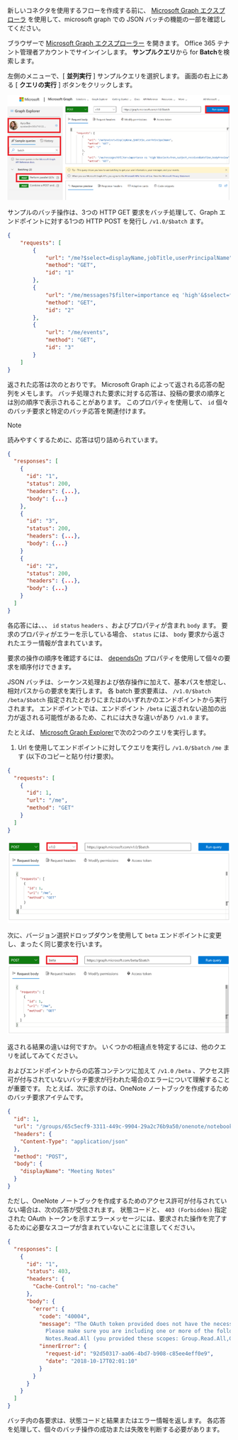 <!-- markdownlint-disable MD002 MD041 -->

新しいコネクタを使用するフローを作成する前に、 [Microsoft Graph エクスプローラ](https://developer.microsoft.com/graph/graph-explorer) を使用して、microsoft graph での JSON バッチの機能の一部を確認してください。

ブラウザーで [Microsoft Graph エクスプローラー](https://developer.microsoft.com/graph/graph-explorer) を開きます。 Office 365 テナント管理者アカウントでサインインします。 **サンプルクエリ**から for **Batch**を検索します。

左側のメニューで、[ **並列実行** ] サンプルクエリを選択します。 画面の右上にある [ **クエリの実行** ] ボタンをクリックします。

![Graph Explorer の [クエリのサンプル] タブのスクリーンショット](./images/sample-queries.png)

サンプルのバッチ操作は、3つの HTTP GET 要求をバッチ処理して、Graph エンドポイントに対する1つの HTTP POST を発行し `/v1.0/$batch` ます。

```json
{
    "requests": [
        {
            "url": "/me?$select=displayName,jobTitle,userPrincipalName",
            "method": "GET",
            "id": "1"
        },
        {
            "url": "/me/messages?$filter=importance eq 'high'&$select=from,subject,receivedDateTime,bodyPreview",
            "method": "GET",
            "id": "2"
        },
        {
            "url": "/me/events",
            "method": "GET",
            "id": "3"
        }
    ]
}
```

返された応答は次のとおりです。 Microsoft Graph によって返される応答の配列をメモします。 バッチ処理された要求に対する応答は、投稿の要求の順序とは別の順序で表示されることがあります。 このプロパティを使用して、 `id` 個々のバッチ要求と特定のバッチ応答を関連付けます。

> [!NOTE]
> 読みやすくするために、応答は切り詰められています。

```json
{
  "responses": [
    {
      "id": "1",
      "status": 200,
      "headers": {...},
      "body": {...}
    },
    {
      "id": "3",
      "status": 200,
      "headers": {...},
      "body": {...}
    }
    {
      "id": "2",
      "status": 200,
      "headers": {...},
      "body": {...}
    }
  ]
}
```

各応答には、、、 `id` `status` `headers` 、およびプロパティが含まれ `body` ます。 要求のプロパティがエラーを示している場合、 `status` には、 `body` 要求から返されたエラー情報が含まれています。

要求の操作の順序を確認するには、 [dependsOn](https://docs.microsoft.com/graph/json-batching#sequencing-requests-with-the-dependson-property) プロパティを使用して個々の要求を順序付けできます。

JSON バッチは、シーケンス処理および依存操作に加えて、基本パスを想定し、相対パスからの要求を実行します。 各 batch 要求要素は、 `/v1.0/$batch` `/beta/$batch` 指定されたとおりにまたはのいずれかのエンドポイントから実行されます。 エンドポイントでは、エンドポイント `/beta` に返されない追加の出力が返される可能性があるため、これには大きな違いがあり `/v1.0` ます。

たとえば、 [Microsoft Graph Explorer](https://developer.microsoft.com/graph/graph-explorer)で次の2つのクエリを実行します。

1. Url を使用してエンドポイントに対してクエリを実行し `/v1.0/$batch` `/me` ます (以下のコピーと貼り付け要求)。

```json
{
  "requests": [
    {
      "id": 1,
      "url": "/me",
      "method": "GET"
    }
  ]
}
```

![V 1.0 が選択された状態での Graph Explorer のバッチクエリのスクリーンショット](./images/batch-v1.png)

次に、バージョン選択ドロップダウンを使用して `beta` エンドポイントに変更し、まったく同じ要求を行います。

![グラフ-4](./images/batch-beta.png)

返される結果の違いは何ですか。 いくつかの相違点を特定するには、他のクエリを試してみてください。

およびエンドポイントからの応答コンテンツに加えて `/v1.0` `/beta` 、アクセス許可が付与されていないバッチ要求が行われた場合のエラーについて理解することが重要です。 たとえば、次に示すのは、OneNote ノートブックを作成するためのバッチ要求アイテムです。

```json
{
  "id": 1,
  "url": "/groups/65c5ecf9-3311-449c-9904-29a2c76b9a50/onenote/notebooks",
  "headers": {
    "Content-Type": "application/json"
  },
  "method": "POST",
  "body": {
    "displayName": "Meeting Notes"
  }
}
```

ただし、OneNote ノートブックを作成するためのアクセス許可が付与されていない場合は、次の応答が受信されます。 状態コードと、 `403 (Forbidden)` 指定された OAuth トークンを示すエラーメッセージには、要求された操作を完了するために必要なスコープが含まれていないことに注意してください。

```json
{
  "responses": [
    {
      "id": "1",
      "status": 403,
      "headers": {
        "Cache-Control": "no-cache"
      },
      "body": {
        "error": {
          "code": "40004",
          "message": "The OAuth token provided does not have the necessary scopes to complete the request.
            Please make sure you are including one or more of the following scopes: Notes.ReadWrite.All,
            Notes.Read.All (you provided these scopes: Group.Read.All,Group.ReadWrite.All,User.Read,User.Read.All)",
          "innerError": {
            "request-id": "92d50317-aa06-4bd7-b908-c85ee4eff0e9",
            "date": "2018-10-17T02:01:10"
          }
        }
      }
    }
  ]
}
```

バッチ内の各要求は、状態コードと結果またはエラー情報を返します。 各応答を処理して、個々のバッチ操作の成功または失敗を判断する必要があります。
